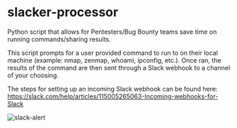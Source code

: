 # slacker-processor
Python script that allows for Pentesters/Bug Bounty teams save time on running commands/sharing results.

This script prompts for a user provided command to run to on their local machine (example: nmap, zenmap, whoami, ipconfig, etc.). Once ran, the results of the command are then sent through a Slack webhook to a channel of your choosing.

The steps for setting up an incoming Slack webhook can be found here:
https://slack.com/help/articles/115005265063-Incoming-webhooks-for-Slack

![slack-alert](https://user-images.githubusercontent.com/83108604/173144463-e3e09d8f-7be8-453f-9d5f-7693410cad7b.png)
